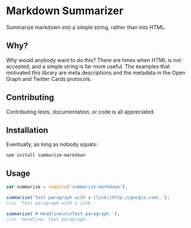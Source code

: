 # Markdown Summarizer

Summarize markdown into a simple string, rather than into HTML.

## Why?

Why would anybody want to do this? There are times when HTML is not accepted,
and a simple string is far more useful. The examples that motivated this
library are meta descriptions and the metadata in the Open Graph and Twitter
Cards protocols.

## Contributing

Contributing tests, documentation, or code is all appreciated.

## Installation

Eventually, as long as nobody squats:

```
npm install summarize-markdown
```

## Usage

```js
var summarize = require('summarize-markdown');

summarize('Test paragraph with a [link](http://google.com).');
//=> 'Test paragraph with a link.'

summarize('# Headline\n\nTest paragraph.');
//=> 'Headline: Test paragraph.'
```

